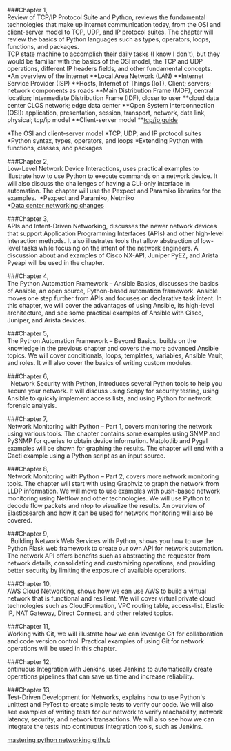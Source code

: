 ###Chapter 1,</br>
Review of TCP/IP Protocol Suite and Python, reviews the fundamental technologies that make up internet communication today, 
from the OSI and client-server model to TCP, UDP, and IP protocol suites. 
The chapter will review the basics of Python languages such as types, operators, loops, functions, and packages.
</br>
TCP state machine to accomplish their daily tasks (I know I don't), but they would be familiar with the basics of the OSI model, the TCP and UDP operations, different IP headers fields, and other fundamental concepts.
</br>
*An overview of the internet
  **Local Area Network (LAN)
  **Internet Service Provider (ISP)
  **Hosts, Internet of Things (IoT), Client; servers; network components as roads
  **Main Distribution Frame (MDF), central location; Intermediate Distribution Frame (IDF), closer to user
  **cloud data center CLOS network; edge data center
  **Open System Interconnection (OSI): application, presentation, session, transport, network, data link, physical; tcp/ip model
  **Client-server model
  **[tcp/ip guide](http://www.tcpipguide.com/)
  
*The OSI and client-server model
*TCP, UDP, and IP protocol suites
*Python syntax, types, operators, and loops
*Extending Python with functions, classes, and packages
</br>


###Chapter 2,</br>
Low-Level Network Device Interactions, uses practical examples to illustrate how to use Python to execute commands on a network device. 
It will also discuss the challenges of having a CLI-only interface in automation. 
The chapter will use the Pexpect and Paramiko libraries for the examples. 
*Pexpect and Paramiko, Netmiko</br>
*[Data center networking changes](https://www.bigswitch.com/sites/default/files/presentations/murraydouglasstartuphotseatpanel.pdf)

###Chapter 3,</br>
APIs and Intent-Driven Networking, discusses the newer network devices that support Application Programming Interfaces (APIs) and other high-level interaction methods. 
It also illustrates tools that allow abstraction of low-level tasks while focusing on the intent of the network engineers. 
A discussion about and examples of Cisco NX-API, Juniper PyEZ, and Arista Pyeapi will be used in the chapter. 

###Chapter 4,</br>
The Python Automation Framework – Ansible Basics, discusses the basics of Ansible, an open source, Python-based automation framework. 
Ansible moves one step further from APIs and focuses on declarative task intent. 
In this chapter, we will cover the advantages of using Ansible, its high-level architecture, 
and see some practical examples of Ansible with Cisco, Juniper, and Arista devices. 

###Chapter 5,</br>
The Python Automation Framework – Beyond Basics, builds on the knowledge in the previous chapter and covers the more advanced Ansible topics. 
We will cover conditionals, loops, templates, variables, Ansible Vault, and roles. 
It will also cover the basics of writing custom modules. 

###Chapter 6,</br> 
Network Security with Python, introduces several Python tools to help you secure your network. 
It will discuss using Scapy for security testing, using Ansible to quickly implement access lists, 
and using Python for network forensic analysis. 

###Chapter 7,</br>
Network Monitoring with Python – Part 1, covers monitoring the network using various tools. 
The chapter contains some examples using SNMP and PySNMP for queries to obtain device information. 
Matplotlib and Pygal examples will be shown for graphing the results. 
The chapter will end with a Cacti example using a Python script as an input source. 

###Chapter 8,</br>
Network Monitoring with Python – Part 2, covers more network monitoring tools. 
The chapter will start with using Graphviz to graph the network from LLDP information. 
We will move to use examples with push-based network monitoring using Netflow and other technologies. 
We will use Python to decode flow packets and ntop to visualize the results. 
An overview of Elasticsearch and how it can be used for network monitoring will also be covered. 

###Chapter 9,</br> 
Building Network Web Services with Python, shows you how to use the Python Flask web framework to create our own API for network automation. 
The network API offers benefits such as abstracting the requester from network details, consolidating and customizing operations, 
and providing better security by limiting the exposure of available operations. 

###Chapter 10,</br>
AWS Cloud Networking, shows how we can use AWS to build a virtual network that is functional and resilient.
We will cover virtual private cloud technologies such as CloudFormation, VPC routing table, access-list, Elastic IP, NAT Gateway, 
Direct Connect, and other related topics. 

###Chapter 11,</br> 
Working with Git, we will illustrate how we can leverage Git for collaboration and code version control. 
Practical examples of using Git for network operations will be used in this chapter. 

###Chapter 12,</br> 
ontinuous Integration with Jenkins, uses Jenkins to automatically create operations pipelines that can save us time and increase reliability. 

###Chapter 13,</br>
Test-Driven Development for Networks, explains how to use Python's unittest and PyTest to create simple tests to verify our code. 
We will also see examples of writing tests for our network to verify reachability, network latency, security, and network transactions. 
We will also see how we can integrate the tests into continuous integration tools, such as Jenkins. 

[mastering python networking github](https://github.com/PacktPublishing/Mastering-Python-Networking-Second-Edition)
